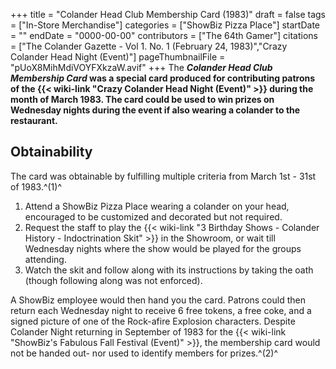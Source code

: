 +++
title = "Colander Head Club Membership Card (1983)"
draft = false
tags = ["In-Store Merchandise"]
categories = ["ShowBiz Pizza Place"]
startDate = ""
endDate = "0000-00-00"
contributors = ["The 64th Gamer"]
citations = ["The Colander Gazette - Vol 1. No. 1 (February 24, 1983)","Crazy Colander Head Night (Event)"]
pageThumbnailFile = "pUoX8MihMdiVOYFXkzaW.avif"
+++
The ***Colander Head Club Membership Card* was a special card produced for contributing patrons of the {{< wiki-link "Crazy Colander Head Night (Event)" >}} during the month of March 1983.
The card could be used to win prizes on Wednesday nights during the event if also wearing a colander to the restaurant.**

## Obtainability

The card was obtainable by fulfilling multiple criteria from March 1st - 31st of 1983.^(1)^

1.  Attend a ShowBiz Pizza Place wearing a colander on your head, encouraged to be customized and decorated but not required.
2.  Request the staff to play the {{< wiki-link "3 Birthday Shows - Colander History - Indoctrination Skit" >}} in the Showroom, or wait till Wednesday nights where the show would be played for the groups attending.
3.  Watch the skit and follow along with its instructions by taking the oath (though following along was not enforced).

A ShowBiz employee would then hand you the card. Patrons could then return each Wednesday night to receive 6 free tokens, a free coke, and a signed picture of one of the Rock-afire Explosion characters. Despite Colander Night returning in September of 1983 for the {{< wiki-link "ShowBiz's Fabulous Fall Festival (Event)" >}}, the membership card would not be handed out- nor used to identify members for prizes.^(2)^
